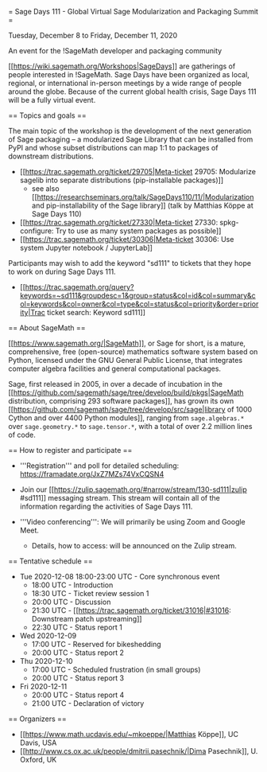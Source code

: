 = Sage Days 111 - Global Virtual Sage Modularization and Packaging Summit =

Tuesday, December 8 to Friday, December 11, 2020

An event for the !SageMath developer and packaging community

[[https://wiki.sagemath.org/Workshops|SageDays]] are gatherings of people interested in !SageMath. Sage Days have been organized as local, regional, or international in-person meetings by a wide range of people around the globe.  Because of the current global health crisis, Sage Days 111 will be a fully virtual event.

== Topics and goals ==

The main topic of the workshop is the development of the next generation of Sage packaging – a modularized Sage Library that can be installed from PyPI and whose subset distributions can map 1:1 to packages of downstream distributions.

 * [[https://trac.sagemath.org/ticket/29705|Meta-ticket 29705: Modularize sagelib into separate distributions (pip-installable packages)]]
     * see also [[https://researchseminars.org/talk/SageDays110/11/|Modularization and pip-installability of the Sage library]] (talk by Matthias Köppe at Sage Days 110)
 * [[https://trac.sagemath.org/ticket/27330|Meta-ticket 27330: spkg-configure: Try to use as many system packages as possible]]
 * [[https://trac.sagemath.org/ticket/30306|Meta-ticket 30306: Use system Jupyter notebook / JupyterLab]]

Participants may wish to add the keyword "sd111" to tickets that they hope to work on during Sage Days 111.

 * [[https://trac.sagemath.org/query?keywords=~sd111&groupdesc=1&group=status&col=id&col=summary&col=keywords&col=owner&col=type&col=status&col=priority&order=priority|Trac ticket search: Keyword sd111]]

== About SageMath ==

[[https://www.sagemath.org/|SageMath]], or Sage for short, is a mature, comprehensive, free (open-source) mathematics software system based on Python, licensed under the GNU General Public License, that integrates computer algebra facilities and general computational packages. 

Sage, first released in 2005, in over a decade of incubation in the  [[https://github.com/sagemath/sage/tree/develop/build/pkgs|SageMath distribution, comprising 293 software packages]], has grown its own [[https://github.com/sagemath/sage/tree/develop/src/sage|library of 1000 Cython and over 4400 Python modules]], ranging from `sage.algebras.*` over `sage.geometry.*` to `sage.tensor.*`, with a total of over 2.2 million lines of code.  

== How to register and participate ==

 * '''Registration''' and poll for detailed scheduling: https://framadate.org/JxZ7MZs74VxCQSN4

 * Join our [[https://zulip.sagemath.org/#narrow/stream/130-sd111|zulip #sd111]] messaging stream. This stream will contain all of the information regarding the activities of Sage Days 111.

 * '''Video conferencing''': We will primarily be using Zoom and Google Meet. 

   * Details, how to access: will be announced on the Zulip stream.

== Tentative schedule ==

 * Tue 2020-12-08 18:00-23:00 UTC - Core synchronous event
    * 18:00 UTC - Introduction
    * 18:30 UTC - Ticket review session 1
    * 20:00 UTC - Discussion
    * 21:30 UTC - [[https://trac.sagemath.org/ticket/31016|#31016: Downstream patch upstreaming]]
    * 22:30 UTC - Status report 1
 * Wed 2020-12-09
    * 17:00 UTC - Reserved for bikeshedding
    * 20:00 UTC - Status report 2
 * Thu 2020-12-10
    * 17:00 UTC - Scheduled frustration (in small groups)
    * 20:00 UTC - Status report 3
 * Fri 2020-12-11
    * 20:00 UTC - Status report 4
    * 21:00 UTC - Declaration of victory

== Organizers ==

 * [[https://www.math.ucdavis.edu/~mkoeppe/|Matthias Köppe]], UC Davis, USA
 * [[http://www.cs.ox.ac.uk/people/dmitrii.pasechnik/|Dima Pasechnik]], U. Oxford, UK
